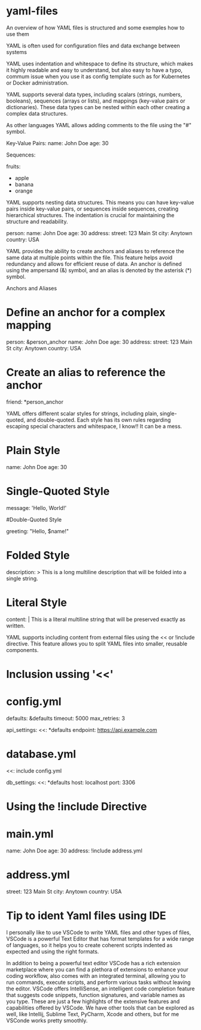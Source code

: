 # yaml-files
An overview of how YAML files is structured and some exemples how to use them


YAML is often used for configuration files and data exchange between systems

YAML uses indentation and whitespace to define its structure, which makes it highly readable and easy to understand, but also easy to have a typo, commum issue when you use it as config template such as for Kubernetes or Docker administration.

YAML supports several data types, including scalars (strings, numbers, booleans), sequences (arrays or lists), and mappings (key-value pairs or dictionaries). These data types can be nested within each other creating a complex data structures.

As other languages YAML allows adding comments to the file using the "#" symbol.

Key-Value Pairs:
    name: John Doe
    age: 30

Sequences:

fruits:
  - apple
  - banana
  - orange

YAML supports nesting data structures. This means you can have key-value pairs inside key-value pairs, or sequences inside sequences, creating hierarchical structures. The indentation is crucial for maintaining the structure and readability.

person:
  name: John Doe
  age: 30
  address:
    street: 123 Main St
    city: Anytown
    country: USA

YAML provides the ability to create anchors and aliases to reference the same data at multiple points within the file. This feature helps avoid redundancy and allows for efficient reuse of data. An anchor is defined using the ampersand (&) symbol, and an alias is denoted by the asterisk (*) symbol.

Anchors and Aliases

# Define an anchor for a complex mapping
person: &person_anchor
  name: John Doe
  age: 30
  address:
    street: 123 Main St
    city: Anytown
    country: USA

# Create an alias to reference the anchor
friend: *person_anchor

YAML offers different scalar styles for strings, including plain, single-quoted, and double-quoted. Each style has its own rules regarding escaping special characters and whitespace, I know!! It can be a mess.

# Plain Style

name: John Doe
age: 30

# Single-Quoted Style

message: 'Hello, World!'

#Double-Quoted Style

greeting: "Hello, $name!"

# Folded Style

description: >
  This is a long
  multiline description
  that will be folded
  into a single string.

# Literal Style

content: |
  This is a literal
  multiline string
  that will be preserved
  exactly as written.

  YAML supports including content from external files using the << or !include directive. This feature allows you to split YAML files into smaller, reusable components.

# Inclusion ussing '<<'

# config.yml
defaults: &defaults
  timeout: 5000
  max_retries: 3

api_settings:
  <<: *defaults
  endpoint: https://api.example.com

# database.yml
<<: include config.yml

db_settings:
  <<: *defaults
  host: localhost
  port: 3306

# Using the !include Directive

# main.yml
name: John Doe
age: 30
address: !include address.yml

# address.yml
street: 123 Main St
city: Anytown
country: USA

# Tip to ident Yaml files using IDE

I personally like to use VSCode to write YAML files and other types of files, VSCode is a powerful Text Editor that has format templates for a wide range of languages, so it helps you to create coherent scripts indented as expected and using the right formats.

In addition to being a powerful text editor VSCode has a rich extension marketplace where you can find a plethora of extensions to enhance your coding workflow, also comes with an integrated terminal, allowing you to run commands, execute scripts, and perform various tasks without leaving the editor.  VSCode offers IntelliSense, an intelligent code completion feature that suggests code snippets, function signatures, and variable names as you type. These are just a few highlights of the extensive features and capabilities offered by VSCode. We have other tools that can be explored as well, like Intellij, Sublime Text, PyCharm, Xcode and others, but for me VSConde works pretty smoothly.